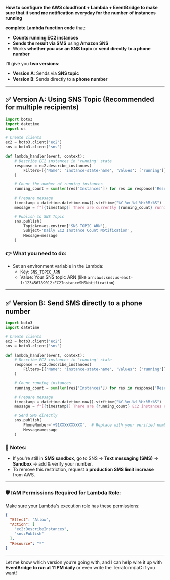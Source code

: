 **How to configure the AWS cloudfront + Lambda + EventBridge to make sure that it send me notification everyday for the number of instances running**


 **complete Lambda function code** that:

- **Counts running EC2 instances**
- **Sends the result via SMS** using **Amazon SNS**
- Works **whether you use an SNS topic** or **send directly to a phone number**

I'll give you **two versions**:  
- **Version A**: Sends via **SNS topic**
- **Version B**: Sends directly to **a phone number**

---

## ✅ Version A: Using SNS Topic (Recommended for multiple recipients)

```python
import boto3
import datetime
import os

# Create clients
ec2 = boto3.client('ec2')
sns = boto3.client('sns')

def lambda_handler(event, context):
    # Describe EC2 instances in 'running' state
    response = ec2.describe_instances(
        Filters=[{'Name': 'instance-state-name', 'Values': ['running']}]
    )

    # Count the number of running instances
    running_count = sum(len(res['Instances']) for res in response['Reservations'])

    # Prepare message
    timestamp = datetime.datetime.now().strftime("%Y-%m-%d %H:%M:%S")
    message = f"[{timestamp}] There are currently {running_count} running EC2 instances."

    # Publish to SNS Topic
    sns.publish(
        TopicArn=os.environ['SNS_TOPIC_ARN'],
        Subject='Daily EC2 Instance Count Notification',
        Message=message
    )
```

### 👉 What you need to do:
- Set an environment variable in the Lambda:
  - Key: `SNS_TOPIC_ARN`
  - Value: Your SNS topic ARN (like `arn:aws:sns:us-east-1:123456789012:EC2InstanceSMSNotification`)

---

## ✅ Version B: Send SMS directly to a phone number

```python
import boto3
import datetime

# Create clients
ec2 = boto3.client('ec2')
sns = boto3.client('sns')

def lambda_handler(event, context):
    # Describe EC2 instances in 'running' state
    response = ec2.describe_instances(
        Filters=[{'Name': 'instance-state-name', 'Values': ['running']}]
    )

    # Count running instances
    running_count = sum(len(res['Instances']) for res in response['Reservations'])

    # Prepare message
    timestamp = datetime.datetime.now().strftime("%Y-%m-%d %H:%M:%S")
    message = f"[{timestamp}] There are {running_count} EC2 instances running."

    # Send SMS directly
    sns.publish(
        PhoneNumber='+91XXXXXXXXXX',  # Replace with your verified number with country code
        Message=message
    )
```

### 📌 Notes:
- If you're still in **SMS sandbox**, go to SNS → **Text messaging (SMS)** → **Sandbox** → add & verify your number.
- To remove this restriction, request a **production SMS limit increase** from AWS.

---

### 🛡️ IAM Permissions Required for Lambda Role:

Make sure your Lambda's execution role has these permissions:

```json
{
  "Effect": "Allow",
  "Action": [
    "ec2:DescribeInstances",
    "sns:Publish"
  ],
  "Resource": "*"
}
```

---

Let me know which version you’re going with, and I can help wire it up with **EventBridge to run at 11 PM daily** or even write the Terraform/IaC if you want!


